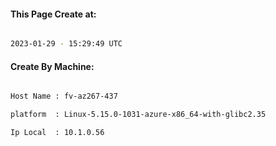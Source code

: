 
   
#### This Page Create at:

```bash

2023-01-29 - 15:29:49 UTC

```

#### Create By Machine:

```bash

Host Name : fv-az267-437

platform  : Linux-5.15.0-1031-azure-x86_64-with-glibc2.35

Ip Local  : 10.1.0.56

```

